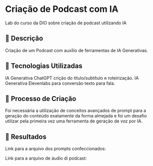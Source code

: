 # Criação de Podcast com IA
Lab do curso da DIO sobre criação de podcast utilizando IA

## 📒 Descrição
Criação de um Podcast com auxílio de ferramentas de IA Generativas.

## 🤖 Tecnologias Utilizadas
IA Generativa ChatGPT crição do título/subtítulo e roteirização.
IA Generativa Elevenlabs para conversão texto para fala.

## 🧐 Processo de Criação
Foi necessária a utilização de conceitos avançados de prompt para a geração do conteúdo exatamente
da forma almejada e foi um desafio utilizar pela primeira vez uma ferramenta de geração de voz por IA.

## 🚀 Resultados
Link para a arquivo dos prompts confeccionados:

Link para a arquivo de áudio di podcast:

